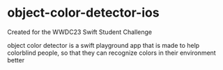 # object-color-detector-ios
Created for the WWDC23 Swift Student Challenge

object color detector is a swift playground app that is made to help colorblind people, so that they can recognize colors in their environment better
